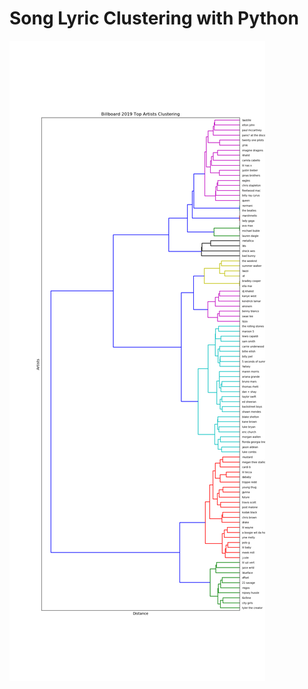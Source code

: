 # Song Lyric Clustering with Python

![song-clusters](/song-lyric-clustering/results/artist_cluster.png)

